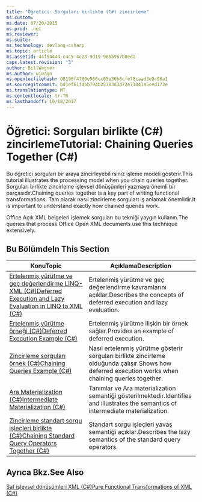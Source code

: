 ```yaml
---
title: "Öğretici: Sorguları birlikte (C#) zincirleme"
ms.custom: 
ms.date: 07/20/2015
ms.prod: .net
ms.reviewer: 
ms.suite: 
ms.technology: devlang-csharp
ms.topic: article
ms.assetid: 44f54444-c4c5-4c23-9d19-986b957b8eda
caps.latest.revision: "3"
author: BillWagner
ms.author: wiwagn
ms.openlocfilehash: 08196f4780e566cc05e36b6cfe78caad3e9c96a1
ms.sourcegitcommit: bd1ef61f4bb794b25383d3d72e71041a5ced172e
ms.translationtype: MT
ms.contentlocale: tr-TR
ms.lasthandoff: 10/18/2017
---
```

# <a name="tutorial-chaining-queries-together-c"></a><span data-ttu-id="05907-102">Öğretici: Sorguları birlikte (C#) zincirleme</span><span class="sxs-lookup"><span data-stu-id="05907-102">Tutorial: Chaining Queries Together (C#)</span></span>
<span data-ttu-id="05907-103">Bu öğretici sorguları bir araya zincirleyebilirsiniz işleme modeli gösterir.</span><span class="sxs-lookup"><span data-stu-id="05907-103">This tutorial illustrates the processing model when you chain queries together.</span></span> <span data-ttu-id="05907-104">Sorguları birlikte zincirleme işlevsel dönüşümleri yazmaya önemli bir parçasıdır.</span><span class="sxs-lookup"><span data-stu-id="05907-104">Chaining queries together is a key part of writing functional transformations.</span></span> <span data-ttu-id="05907-105">Tam olarak nasıl zincirleme sorguları iş anlamak önemlidir.</span><span class="sxs-lookup"><span data-stu-id="05907-105">It is important to understand exactly how chained queries work.</span></span>  
  
 <span data-ttu-id="05907-106">Office Açık XML belgeleri işlemek sorguları bu tekniği yaygın kullanın.</span><span class="sxs-lookup"><span data-stu-id="05907-106">The queries that process Office Open XML documents use this technique extensively.</span></span>  
  
## <a name="in-this-section"></a><span data-ttu-id="05907-107">Bu Bölümde</span><span class="sxs-lookup"><span data-stu-id="05907-107">In This Section</span></span>  
  
|<span data-ttu-id="05907-108">Konu</span><span class="sxs-lookup"><span data-stu-id="05907-108">Topic</span></span>|<span data-ttu-id="05907-109">Açıklama</span><span class="sxs-lookup"><span data-stu-id="05907-109">Description</span></span>|  
|-----------|-----------------|  
|[<span data-ttu-id="05907-110">Ertelenmiş yürütme ve geç değerlendirme LINQ-XML (C#)</span><span class="sxs-lookup"><span data-stu-id="05907-110">Deferred Execution and Lazy Evaluation in LINQ to XML (C#)</span></span>](../../../../csharp/programming-guide/concepts/linq/deferred-execution-and-lazy-evaluation-in-linq-to-xml.md)|<span data-ttu-id="05907-111">Ertelenmiş yürütme ve geç değerlendirme kavramlarını açıklar.</span><span class="sxs-lookup"><span data-stu-id="05907-111">Describes the concepts of deferred execution and lazy evaluation.</span></span>|  
|[<span data-ttu-id="05907-112">Ertelenmiş yürütme örneği (C#)</span><span class="sxs-lookup"><span data-stu-id="05907-112">Deferred Execution Example (C#)</span></span>](../../../../csharp/programming-guide/concepts/linq/deferred-execution-example.md)|<span data-ttu-id="05907-113">Ertelenmiş yürütme ilişkin bir örnek sağlar.</span><span class="sxs-lookup"><span data-stu-id="05907-113">Provides an example of deferred execution.</span></span>|  
|[<span data-ttu-id="05907-114">Zincirleme sorguları örnek (C#)</span><span class="sxs-lookup"><span data-stu-id="05907-114">Chaining Queries Example (C#)</span></span>](../../../../csharp/programming-guide/concepts/linq/chaining-queries-example.md)|<span data-ttu-id="05907-115">Nasıl ertelenmiş yürütme gösterir sorguları birlikte zincirleme olduğunda çalışır.</span><span class="sxs-lookup"><span data-stu-id="05907-115">Shows how deferred execution works when chaining queries together.</span></span>|  
|[<span data-ttu-id="05907-116">Ara Materialization (C#)</span><span class="sxs-lookup"><span data-stu-id="05907-116">Intermediate Materialization (C#)</span></span>](../../../../csharp/programming-guide/concepts/linq/intermediate-materialization.md)|<span data-ttu-id="05907-117">Tanımlar ve Ara materialization semantiği gösterilmektedir.</span><span class="sxs-lookup"><span data-stu-id="05907-117">Identifies and illustrates the semantics of intermediate materialization.</span></span>|  
|[<span data-ttu-id="05907-118">Zincirleme standart sorgu işleçleri birlikte (C#)</span><span class="sxs-lookup"><span data-stu-id="05907-118">Chaining Standard Query Operators Together (C#)</span></span>](../../../../csharp/programming-guide/concepts/linq/chaining-standard-query-operators-together.md)|<span data-ttu-id="05907-119">Standart sorgu işleçleri yavaş semantiği açıklar.</span><span class="sxs-lookup"><span data-stu-id="05907-119">Describes the lazy semantics of the standard query operators.</span></span>|  
  
## <a name="see-also"></a><span data-ttu-id="05907-120">Ayrıca Bkz.</span><span class="sxs-lookup"><span data-stu-id="05907-120">See Also</span></span>  
 [<span data-ttu-id="05907-121">Saf işlevsel dönüşümleri XML (C#)</span><span class="sxs-lookup"><span data-stu-id="05907-121">Pure Functional Transformations of XML (C#)</span></span>](../../../../csharp/programming-guide/concepts/linq/pure-functional-transformations-of-xml.md)
